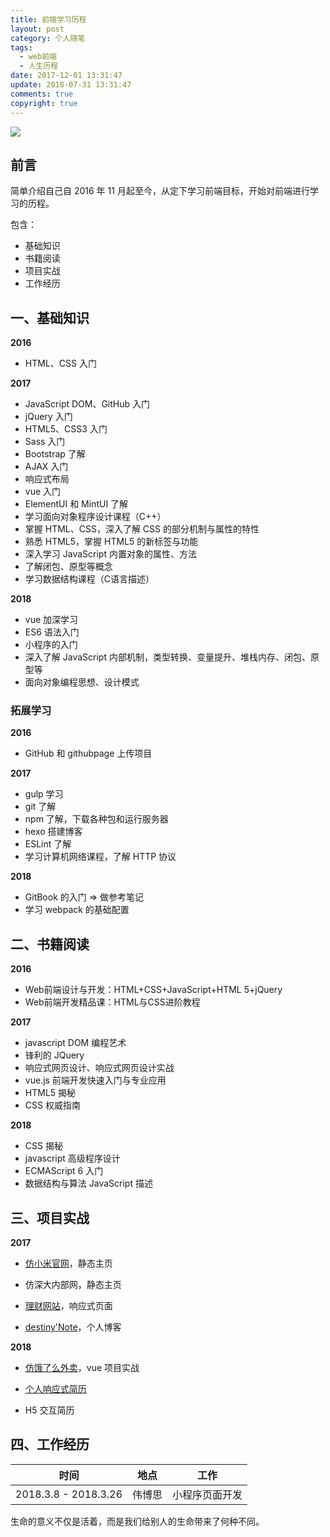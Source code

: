 ```yaml
---
title: 前端学习历程
layout: post
category: 个人随笔
tags:
  - web前端
  - 人生历程
date: 2017-12-01 13:31:47
update: 2018-07-31 13:31:47
comments: true
copyright: true
---
```

![](https://timgsa.baidu.com/timg?image&quality=80&size=b9999_10000&sec=1512117101258&di=7b80a70a82946071324486b1f5e7664c&imgtype=0&src=http%3A%2F%2Ftxt22262.book118.com%2F2017%2F0302%2Fbook94113%2F94112182.jpg)

## 前言

简单介绍自己自 2016 年 11 月起至今，从定下学习前端目标，开始对前端进行学习的历程。

包含：
- 基础知识
- 书籍阅读
- 项目实战
- 工作经历

<!-- more -->

## 一、基础知识

**2016**
- HTML、CSS 入门

**2017**
- JavaScript DOM、GitHub 入门
- jQuery 入门
- HTML5、CSS3 入门
- Sass 入门
- Bootstrap 了解
- AJAX 入门
- 响应式布局
- vue 入门
- ElementUI 和 MintUI 了解
- 学习面向对象程序设计课程（C++）
- 掌握 HTML、CSS，深入了解 CSS 的部分机制与属性的特性
- 熟悉 HTML5，掌握 HTML5 的新标签与功能
- 深入学习 JavaScript 内置对象的属性、方法
- 了解闭包、原型等概念
- 学习数据结构课程（C语言描述）

**2018**
- vue 加深学习
- ES6 语法入门
- 小程序的入门
- 深入了解 JavaScript 内部机制，类型转换、变量提升、堆栈内存、闭包、原型等
- 面向对象编程思想、设计模式

### 拓展学习

**2016**
- GitHub 和 githubpage 上传项目

**2017**
- gulp 学习
- git 了解
- npm 了解，下载各种包和运行服务器
- hexo 搭建博客
- ESLint 了解
- 学习计算机网络课程，了解 HTTP 协议

**2018**
- GitBook 的入门 => 做参考笔记
- 学习 webpack 的基础配置


## 二、书籍阅读

**2016**

- Web前端设计与开发：HTML+CSS+JavaScript+HTML 5+jQuery
- Web前端开发精品课：HTML与CSS进阶教程

**2017**

- javascript DOM 编程艺术
- 锋利的 JQuery
- 响应式网页设计、响应式网页设计实战
- vue.js 前端开发快速入门与专业应用
- HTML5 揭秘
- CSS 权威指南

**2018**
- CSS 揭秘
- javascript 高级程序设计
- ECMAScript 6 入门
- 数据结构与算法 JavaScript 描述

## 三、项目实战

**2017**
- [仿小米官网](https://destinytaoer.github.io/xiaomi)，静态主页

- 仿深大内部网，静态主页

- [理财网站](https://destinytaoer.github.io/Responsive/)，响应式页面

- [destiny'Note](https://destinytaoer.cn/)，个人博客

**2018**
- [仿饿了么外卖](https://github.com/destinytaoer/elmsell)，vue 项目实战

- [个人响应式简历](https://destinytaoer.github.io/resume/)

- H5 交互简历


## 四、工作经历

|时间|地点|工作|
|:---:|:---:|:---:|
|2018.3.8 - 2018.3.26 |伟博思 |小程序页面开发|

<common-Quote>生命的意义不仅是活着，而是我们给别人的生命带来了何种不同。</common-Quote>
